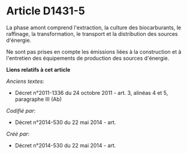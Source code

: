 # Article D1431-5

La phase amont comprend l'extraction, la culture des biocarburants, le raffinage, la transformation, le transport et la
distribution des sources d'énergie.

Ne sont pas prises en compte les émissions liées à la construction et à l'entretien des équipements de production des sources
d'énergie.

**Liens relatifs à cet article**

_Anciens textes_:

  - Décret n°2011-1336 du 24 octobre 2011 - art. 3, alinéas 4 et 5, paragraphe III (Ab)

_Codifié par_:

  - Décret n°2014-530 du 22 mai 2014 - art.

_Créé par_:

  - Décret n°2014-530 du 22 mai 2014 - art.
